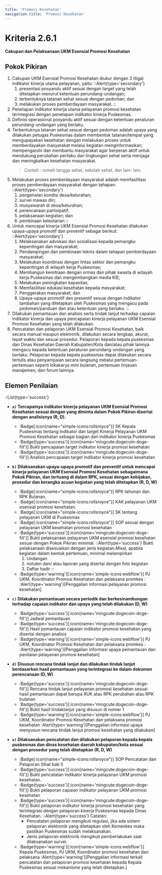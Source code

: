 ```yaml
---
title: 'Promosi Kesehatan'
navigation.title: 'Promosi Kesehatan'
---
```



# Kriteria 2.6.1 
**Cakupan dan Pelaksanaan UKM Esensial Promosi Kesehatan** 

## Pokok Pikiran 

1. Cakupan UKM Esensial Promosi Kesehatan diukur dengan 3 (tiga) indikator kinerja utama pelayanan, yaitu: 
  ::Alert{type='secondary'}  
     1. presentasi posyandu aktif sesuai dengan target yang telah ditetapkan menurut ketentuan perundang-undangan; 
     2. terbentuknya tatanan sehat sesuai dengan pedoman; dan 
     3. melakukan proses pemberdayaan masyarakat. 
  ::
2. Penetapan indikator kinerja utama pelayanan promosi kesehatan terintegrasi dengan penetapan indikator kinerja Puskesmas. 
3. Definisi operasional posyandu aktif sesuai dengan ketentuan peraturan perundang-undangan yang berlaku. 
4. Terbentuknya tatanan sehat sesuai dengan pedoman adalah upaya yang dilakukan petugas Puskesmas dalam membentuk tatanan/tempat 	yang mengupayakan kesehatan dengan melakukan proses untuk memberdayakan masyarakat melalui kegiatan menginformasikan, mempengaruhi dan membantu masyarakat agar berperan aktif untuk mendukung perubahan perilaku dan lingkungan sehat serta menjaga dan meningkatkan kesehatan masyarakat. 
    > Contoh : rumah tangga sehat, sekolah sehat, dan lain- lain. 
5. Melakukan proses pemberdayaan masyarakat adalah memfasilitasi proses pemberdayaan masyarakat dengan tahapan: 
    ::Alert{type='secondary'}
      1. pengenalan kondisi desa/kelurahan; 
      2. survei mawas diri; 
      3. musyawarah di desa/kelurahan; 
      4. perencanaan partisipatif; 
      5. pelaksanaan kegiatan; dan 
      6. pembinaan kelestarian 
    ::
6. Untuk mencapai kinerja UKM Esensial Promosi Kesehatan dilakukan upaya-upaya promotif dan preventif sebagai berikut: 
    ::Alert{type='secondary'}
      1. Melaksanakan advokasi dan sosialisasi kepada pemangku kepentingan dan masyarakat; 
      2. Pendampingan dan pembinaan teknis dalam tahapan pemberdayaan masyarakat; 
      3. Melakukan koordinasi dengan lintas sektor dan pemangku kepentingan di wilayah kerja Puskesmas; 
      4. Membangun kemitraan dengan ormas dan pihak swasta di wilayah kerja Puskesmas dan mengembangkan media KIE; 
      5. Melakukan peningkatan kapasitas; 
      6. Memfasilitasi edukasi kesehatan kepada masyarakat; 
      7. Penggerakan masyarakat; dan 
      8. Upaya-upaya promotif dan preventif sesuai dengan indikator tambahan yang ditetapkan oleh Puskesmas yang mengacu  	pada pedoman/panduan dan atau ketentuan yang berlaku. 
    :: 
7. Dilakukan pemantauan dan analisis serta  tindak  lanjut terhadap capaian indikator kinerja dan upaya pencapaian kinerja pelayanan UKM Esensial Promosi Kesehatan yang telah dilakukan. 
8. Pencatatan dan pelaporan UKM Esensial Promosi Kesehatan, baik secara manual maupun elektronik, dilakukan secara lengkap, akurat, tepat waktu dan sesuai prosedur. Pelaporan kepada kepala puskesmas dan Dinas Kesehatan Daerah Kabupaten/Kota dan/atau pihak lainnya mengacu kepada ketentuan peraturan perundang-undangan yang berlaku. Pelaporan kepada kepala puskesmas dapat dilakukan secara tertulis atau penyampaian secara langsung melalui pertemuan-pertemuan seperti lokakarya mini bulanan, pertemuan tinjauan manajemen, dan forum lainnya. 

## Elemen Penilaian 
::List{type='success'}
   
- **`a)` Tercapainya indikator kinerja pelayanan UKM Esensial Promosi Kesehatan sesuai dengan yang diminta dalam Pokok Pikiran disertai dengan analisisnya (R, D).**  

    - :Badge[:icon{name="simple-icons:rollsroyce"}] SK Kepala Puskesmas tentang Indikator dan target Kinerja Pelayanan UKM Promosi Kesehatan sebagai bagian dari indikator kinerja Puskesmas
    - :Badge{type='success'}[:icon{name='mingcute:dogecoin-doge-fill'}] Bukti pencapaian target indikator kinerja promosi kesehatan 
    - :Badge{type='success'}[:icon{name='mingcute:dogecoin-doge-fill'}] Analisis pencapaian target indikator kinerja promosi kesehatan 
    
- **`b)` Dilaksanakan upaya-upaya promotif dan preventif untuk mencapai kinerja pelayanan UKM Esensial Promosi Kesehatan sebagaimana Pokok Pikiran, dan tertuang di dalam RPK, sesuai dengan kebijakan, prosedur dan kerangka acuan kegiatan yang telah ditetapkan (R, D, W)** 
 
    - :Badge[:icon{name="simple-icons:rollsroyce"}] RPK tahunan dan RPK Bulanan. 
    - :Badge[:icon{name="simple-icons:rollsroyce"}] KAK pelayanan UKM esensial promosi kesehatan. 
    - :Badge[:icon{name="simple-icons:rollsroyce"}] SK tentang pelayanan UKM di Puskesmas
    - :Badge[:icon{name="simple-icons:rollsroyce"}] SOP sesuai dengan pelayanan UKM kesehatan promosi kesehatan
    - :Badge{type='success'}[:icon{name='mingcute:dogecoin-doge-fill'}] Bukti pelaksanaan pelayanan UKM esensial promosi kesehatan sesuai dengan Pokok Pikiran minimal. 
      ::Alert{type='success'}
      Bukti pelaksanaan disesuaikan dengan jenis kegiatan.Misal, apabila kegiatan dalam bentuk pertemuan, minimal melampirkan 
        1. Undangan 
        2. notulen dan/ atau laporan yang disertai dengan foto kegiatan 
        3. Daftar hadir
      ::
    - :Badge{type='warning'}[:icon{name='simple-icons:webflow'}] PJ UKM, Koordinator Promosi Kesehatan dan pelaksana promkes : :Alert{type='warning'}[Penggalian informasi pelayanan promosi kesehatan]

- **`c)` Dilakukan pemantauan secara periodik dan berkesinambungan terhadap capaian indikator dan upaya yang telah dilakukan (D, W)** 

    - :Badge{type='success'}[:icon{name='mingcute:dogecoin-doge-fill'}] Jadwal pemantauan 
    - :Badge{type='success'}[:icon{name='mingcute:dogecoin-doge-fill'}] Hasil pemantauan capaian indikator promosi kesehatan yang disertai dengan analisis 
    - :Badge{type='warning'}[:icon{name='simple-icons:webflow'}] PJ UKM, Koordinator Promosi Kesehatan dan pelaksana promkes : :Alert{type='warning'}[Penggalian informasi upaya pemantauan dan penilaian pelayanan promosi kesehatan] 

- **`d)` Disusun rencana tindak lanjut dan dilakukan tindak lanjut berdasarkan hasil pemantauan yang terintegrasi ke dalam dokumen perencanaan (D, W)** 

    - :Badge{type='success'}[:icon{name='mingcute:dogecoin-doge-fill'}] Rencana tindak lanjut pelayanan promosi kesehatan sesuai hasil pemantauan dapat berupa RUK atau RPK perubahan atau RPK bulanan
    - :Badge{type='success'}[:icon{name='mingcute:dogecoin-doge-fill'}] Bukti hasil tindaklanjut yang disusun di nomer 1
    - :Badge{type='warning'}[:icon{name='simple-icons:webflow'}] PJ UKM, Koordinator Promosi Kesehatan dan pelaksana promosi kesehatan :Alert{type='warning'}[Penggalian informasi upaya menyusun rencana tindak lanjut promosi kesehatan yang dilakukan] 

- **`e)` Dilaksanakan pencatatan dan dilakukan pelaporan kepada kepala puskesmas dan dinas kesehatan daerah kabupaten/kota sesuai dengan prosedur yang telah ditetapkan (R, D, W)** 

    - :Badge[:icon{name="simple-icons:rollsroyce"}] SOP Pencatatan dan Pelaporan (lihat bab I) 
    - :Badge{type='success'}[:icon{name='mingcute:dogecoin-doge-fill'}] Bukti pencatatan indikator kinerja pelayanan UKM promosi kesehatan. 
    - :Badge{type='success'}[:icon{name='mingcute:dogecoin-doge-fill'}] Bukti pelaporan capaian indikator pelayanan UKM promosi kesehatan 
    - :Badge{type='success'}[:icon{name='mingcute:dogecoin-doge-fill'}] Bukti pelaporan indikator kinerja promosi kesehatan yang terintegrasi dengan pelaporan kinerja Puskesmas kepada Dinas Kesehatan. 
      ::Alert{type='success'}
      Catatan: 
      - Pencatatan pelaporan mengikuti regulasi, jika ada sistem pelaporan elektronik yang ditetapkan oleh Kemenkes maka pastikan Puskesmas sudah melaksanakan.  
      - Jenis pelaporan elektronik mengikuti pemberlakukan saat dilaksanakan survei. 
    - :Badge{type='warning'}[:icon{name='simple-icons:webflow'}] Kepala Puskesmas, PJ UKM, Koordinator promosi kesehatan dan pelaksana :Alert{type='warning'}[Penggalian informasi terkait pencatatan dan pelaporan promosi kesehatan kepada Kepala Puskesmas sesuai mekanisme yang telah ditetapkan.] 
